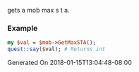 gets a mob max s t a.
### Example

```perl
my $val = $mob->GetMaxSTA();
quest::say($val); # Returns int
```


Generated On 2018-01-15T13:04:48-08:00